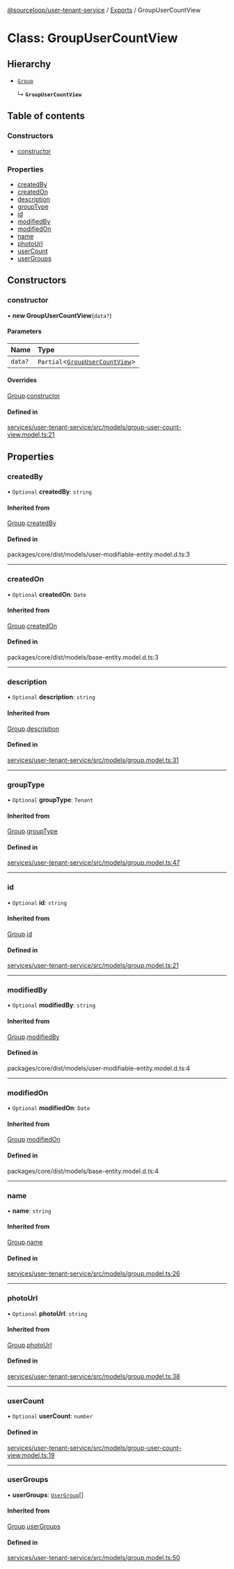 [@sourceloop/user-tenant-service](../README.md) / [Exports](../modules.md) / GroupUserCountView

# Class: GroupUserCountView

## Hierarchy

- [`Group`](Group.md)

  ↳ **`GroupUserCountView`**

## Table of contents

### Constructors

- [constructor](GroupUserCountView.md#constructor)

### Properties

- [createdBy](GroupUserCountView.md#createdby)
- [createdOn](GroupUserCountView.md#createdon)
- [description](GroupUserCountView.md#description)
- [groupType](GroupUserCountView.md#grouptype)
- [id](GroupUserCountView.md#id)
- [modifiedBy](GroupUserCountView.md#modifiedby)
- [modifiedOn](GroupUserCountView.md#modifiedon)
- [name](GroupUserCountView.md#name)
- [photoUrl](GroupUserCountView.md#photourl)
- [userCount](GroupUserCountView.md#usercount)
- [userGroups](GroupUserCountView.md#usergroups)

## Constructors

### constructor

• **new GroupUserCountView**(`data?`)

#### Parameters

| Name | Type |
| :------ | :------ |
| `data?` | `Partial`<[`GroupUserCountView`](GroupUserCountView.md)\> |

#### Overrides

[Group](Group.md).[constructor](Group.md#constructor)

#### Defined in

[services/user-tenant-service/src/models/group-user-count-view.model.ts:21](https://github.com/sourcefuse/loopback4-microservice-catalog/blob/a84fe677/services/user-tenant-service/src/models/group-user-count-view.model.ts#L21)

## Properties

### createdBy

• `Optional` **createdBy**: `string`

#### Inherited from

[Group](Group.md).[createdBy](Group.md#createdby)

#### Defined in

packages/core/dist/models/user-modifiable-entity.model.d.ts:3

___

### createdOn

• `Optional` **createdOn**: `Date`

#### Inherited from

[Group](Group.md).[createdOn](Group.md#createdon)

#### Defined in

packages/core/dist/models/base-entity.model.d.ts:3

___

### description

• `Optional` **description**: `string`

#### Inherited from

[Group](Group.md).[description](Group.md#description)

#### Defined in

[services/user-tenant-service/src/models/group.model.ts:31](https://github.com/sourcefuse/loopback4-microservice-catalog/blob/a84fe677/services/user-tenant-service/src/models/group.model.ts#L31)

___

### groupType

• `Optional` **groupType**: `Tenant`

#### Inherited from

[Group](Group.md).[groupType](Group.md#grouptype)

#### Defined in

[services/user-tenant-service/src/models/group.model.ts:47](https://github.com/sourcefuse/loopback4-microservice-catalog/blob/a84fe677/services/user-tenant-service/src/models/group.model.ts#L47)

___

### id

• `Optional` **id**: `string`

#### Inherited from

[Group](Group.md).[id](Group.md#id)

#### Defined in

[services/user-tenant-service/src/models/group.model.ts:21](https://github.com/sourcefuse/loopback4-microservice-catalog/blob/a84fe677/services/user-tenant-service/src/models/group.model.ts#L21)

___

### modifiedBy

• `Optional` **modifiedBy**: `string`

#### Inherited from

[Group](Group.md).[modifiedBy](Group.md#modifiedby)

#### Defined in

packages/core/dist/models/user-modifiable-entity.model.d.ts:4

___

### modifiedOn

• `Optional` **modifiedOn**: `Date`

#### Inherited from

[Group](Group.md).[modifiedOn](Group.md#modifiedon)

#### Defined in

packages/core/dist/models/base-entity.model.d.ts:4

___

### name

• **name**: `string`

#### Inherited from

[Group](Group.md).[name](Group.md#name)

#### Defined in

[services/user-tenant-service/src/models/group.model.ts:26](https://github.com/sourcefuse/loopback4-microservice-catalog/blob/a84fe677/services/user-tenant-service/src/models/group.model.ts#L26)

___

### photoUrl

• `Optional` **photoUrl**: `string`

#### Inherited from

[Group](Group.md).[photoUrl](Group.md#photourl)

#### Defined in

[services/user-tenant-service/src/models/group.model.ts:38](https://github.com/sourcefuse/loopback4-microservice-catalog/blob/a84fe677/services/user-tenant-service/src/models/group.model.ts#L38)

___

### userCount

• `Optional` **userCount**: `number`

#### Defined in

[services/user-tenant-service/src/models/group-user-count-view.model.ts:19](https://github.com/sourcefuse/loopback4-microservice-catalog/blob/a84fe677/services/user-tenant-service/src/models/group-user-count-view.model.ts#L19)

___

### userGroups

• **userGroups**: [`UserGroup`](UserGroup.md)[]

#### Inherited from

[Group](Group.md).[userGroups](Group.md#usergroups)

#### Defined in

[services/user-tenant-service/src/models/group.model.ts:50](https://github.com/sourcefuse/loopback4-microservice-catalog/blob/a84fe677/services/user-tenant-service/src/models/group.model.ts#L50)
